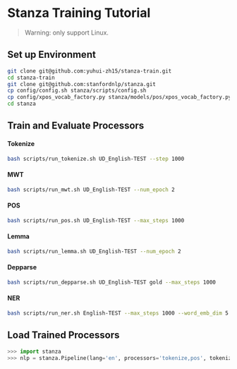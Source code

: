 # Stanza Training Tutorial

> Warning: only support Linux.

## Set up Environment

```sh
git clone git@github.com:yuhui-zh15/stanza-train.git
cd stanza-train
git clone git@github.com:stanfordnlp/stanza.git
cp config/config.sh stanza/scripts/config.sh
cp config/xpos_vocab_factory.py stanza/models/pos/xpos_vocab_factory.py
cd stanza
```

## Train and Evaluate Processors

#### Tokenize

```sh
bash scripts/run_tokenize.sh UD_English-TEST --step 1000
```

#### MWT

```sh
bash scripts/run_mwt.sh UD_English-TEST --num_epoch 2
```

#### POS

```sh
bash scripts/run_pos.sh UD_English-TEST --max_steps 1000
```

#### Lemma

```sh
bash scripts/run_lemma.sh UD_English-TEST --num_epoch 2
```

#### Depparse

```sh
bash scripts/run_depparse.sh UD_English-TEST gold --max_steps 1000
```

#### NER

```sh
bash scripts/run_ner.sh English-TEST --max_steps 1000 --word_emb_dim 5
```

## Load Trained Processors

```python
>>> import stanza
>>> nlp = stanza.Pipeline(lang='en', processors='tokenize,pos', tokenize_model_path='...', pos_model_path='...')
```



